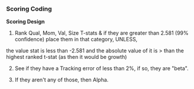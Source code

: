 ### Scoring Coding

**Scoring Design**

1. Rank Qual, Mom, Val, Size T-stats & if they are greater than 2.581 (99% confidence) place them in that category, UNLESS,

the value stat is less than -2.581 and the absolute value of it is > than the highest ranked t-stat (as then it would be growth)

2. See if they have a Tracking error of less than 2%, if so, they are "beta".

3. If they aren't any of those, then Alpha.


